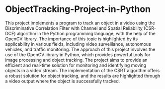 # ObjectTracking-Project-in-Python
This project implements a program to track an object in a video using the Discriminative Correlation Filter with Channel and Spatial Reliability (CSR-DCF) algorithm in the Python programming language, with the help of the OpenCV library. The importance of this topic is highlighted by its applicability in various fields, including video surveillance, autonomous vehicles, and traffic monitoring. The approach of this project involves the use of the OpenCV library in Python, which provides powerful tools for image processing and object tracking. The project aims to provide an efficient and real-time solution for monitoring and identifying moving objects in a video stream. The implementation of the CSRT algorithm offers a robust solution for object tracking, and the results are highlighted through a video output where the object is successfully tracked.
